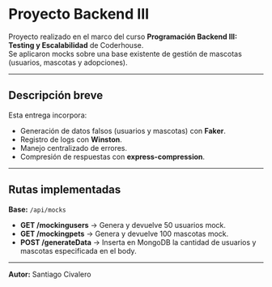 # Proyecto Backend III

Proyecto realizado en el marco del curso **Programación Backend III: Testing y Escalabilidad** de Coderhouse.  
Se aplicaron mocks sobre una base existente de gestión de mascotas (usuarios, mascotas y adopciones).

---

## Descripción breve
Esta entrega incorpora:
- Generación de datos falsos (usuarios y mascotas) con **Faker**.  
- Registro de logs con **Winston**.  
- Manejo centralizado de errores.  
- Compresión de respuestas con **express-compression**.

---

## Rutas implementadas

**Base:** `/api/mocks`

- **GET /mockingusers** → Genera y devuelve 50 usuarios mock.  
- **GET /mockingpets** → Genera y devuelve 100 mascotas mock.  
- **POST /generateData** → Inserta en MongoDB la cantidad de usuarios y mascotas especificada en el body.  

---

 **Autor:** Santiago Civalero
